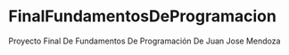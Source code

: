 # FinalFundamentosDeProgramacion
Proyecto Final De Fundamentos De Programación De Juan Jose Mendoza
